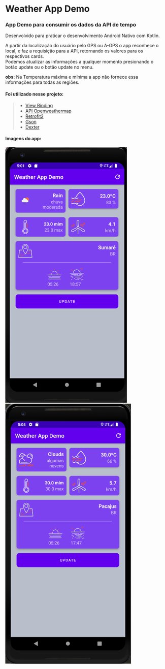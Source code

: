 # Weather App Demo 

###  App Demo para consumir os dados da API de tempo

Desenvolvido para praticar o desenvolvimento Android Nativo com Kotlin.

 A partir da localização do usuário pelo GPS ou A-GPS o app reconhece o local,
  e faz a requisição para a API, retornando os valores para os respectivos cards.
  <br>Podemos atualizar as informações a qualquer momento presionando o botão update ou o botão update no menu.

**obs:** Na Temperatura máxima e mínima a app não fornece essa informações para todas as regiões.
#### Foi utilizado nesse projeto:
> - [View Binding](https://developer.android.com/topic/libraries/view-binding)
> - [API Openweathermap](https://openweathermap.org)
> - [Retrofit2](https://square.github.io/retrofit/)
> - [Gson](https://square.github.io/retrofit/)
> - [Dexter](https://github.com/Karumi/Dexter)
#### Imagens do app:
![app image 1](weatherAppImage.png)
![app image 2](weatherAppImage2.png)
